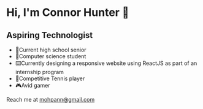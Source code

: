 # Hi, I'm Connor Hunter :slightly_smiling_face:
## Aspiring Technologist

 - 📖Current high school senior 
 - 💭Computer science student
 - ⌨️Currently designing a responsive website using ReactJS as part of an internship program
 - 🎾Competitive Tennis player
 - 🎮Avid gamer

Reach me at mohpann@gmail.com

<!--
**Mohpann/Mohpann** is a ✨ _special_ ✨ repository because its `README.md` (this file) appears on your GitHub profile.

Here are some ideas to get you started:

- 🔭 I’m currently working on ...
- 🌱 I’m currently learning ...
- 👯 I’m looking to collaborate on ...
- 🤔 I’m looking for help with ...
- 💬 Ask me about ...
- 📫 How to reach me: ...
- 😄 Pronouns: ...
- ⚡ Fun fact: ...
-->
